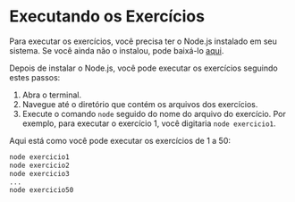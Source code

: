 # Executando os Exercícios

Para executar os exercícios, você precisa ter o Node.js instalado em seu sistema. Se você ainda não o instalou, pode baixá-lo [aqui](https://nodejs.org/).

Depois de instalar o Node.js, você pode executar os exercícios seguindo estes passos:

1. Abra o terminal.
2. Navegue até o diretório que contém os arquivos dos exercícios.
3. Execute o comando `node` seguido do nome do arquivo do exercício. Por exemplo, para executar o exercício 1, você digitaria `node exercicio1`.

Aqui está como você pode executar os exercícios de 1 a 50:

```bash
node exercicio1
node exercicio2
node exercicio3
...
node exercicio50
```